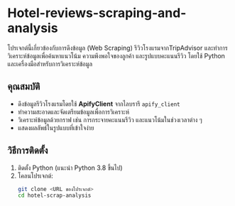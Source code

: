 # Hotel-reviews-scraping-and-analysis
โปรเจกต์นี้เกี่ยวข้องกับการดึงข้อมูล (Web Scraping) รีวิวโรงแรมจากTripAdvisor และทำการวิเคราะห์ข้อมูลเพื่อค้นหาแนวโน้ม ความพึงพอใจของลูกค้า และรูปแบบคะแนนรีวิว โดยใช้ Python และเครื่องมือสำหรับการวิเคราะห์ข้อมูล

## คุณสมบัติ
- ดึงข้อมูลรีวิวโรงแรมโดยใช้ **ApifyClient** จากไลบรารี `apify_client`
- ทำความสะอาดและจัดเตรียมข้อมูลเพื่อการวิเคราะห์
- วิเคราะห์ข้อมูลด้วยกราฟ เช่น การกระจายคะแนนรีวิว และแนวโน้มในช่วงเวลาต่าง ๆ
- แสดงผลลัพธ์ในรูปแบบที่เข้าใจง่าย

## วิธีการติดตั้ง
1. ติดตั้ง Python (แนะนำ Python 3.8 ขึ้นไป)
2. โคลนโปรเจกต์:
   ```bash
   git clone <URL ของโปรเจกต์>
   cd hotel-scrap-analysis
